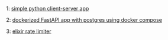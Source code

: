 1: [simple python client-server app](./day-1)

2: [dockerized FastAPI app with postgres using docker compose](./day-2/fast-api-hello-postgres)

3: [elixir rate limiter](./day-3/elixir-rate-limiter)

